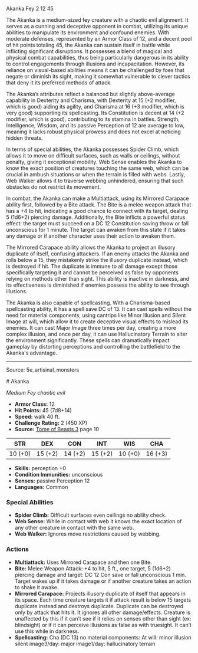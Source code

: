 <MonsterName/>Akanka</MonsterName>
<CreatureType/>Fey</CreatureType>
<CR/>2</CR>
<AC/>12</AC>
<HP/>45</HP>
<summary>The Akanka is a medium-sized fey creature with a chaotic evil alignment. It serves as a cunning and deceptive opponent in combat, utilizing its unique abilities to manipulate its environment and confound enemies. With moderate defenses, represented by an Armor Class of 12, and a decent pool of hit points totaling 45, the Akanka can sustain itself in battle while inflicting significant disruptions. It possesses a blend of magical and physical combat capabilities, thus being particularly dangerous in its ability to control engagements through illusions and incapacitation. However, its reliance on visual-based abilities means it can be challenged by foes that negate or diminish its sight, making it somewhat vulnerable to clever tactics that deny it its preferred methods of attack.</summary>

<detail>

The Akanka’s attributes reflect a balanced but slightly above-average capability in Dexterity and Charisma, with Dexterity at 15 (+2 modifier, which is good) aiding its agility, and Charisma at 16 (+3 modifier, which is very good) supporting its spellcasting. Its Constitution is decent at 14 (+2 modifier, which is good), contributing to its stamina in battles. Strength, Intelligence, Wisdom, and its passive Perception of 12 are average to low, meaning it lacks robust physical prowess and does not excel at noticing hidden threats. 

In terms of special abilities, the Akanka possesses Spider Climb, which allows it to move on difficult surfaces, such as walls or ceilings, without penalty, giving it exceptional mobility. Web Sense enables the Akanka to know the exact position of creatures touching the same web, which can be crucial in ambush situations or when the terrain is filled with webs. Lastly, Web Walker allows it to traverse webbing unhindered, ensuring that such obstacles do not restrict its movement.

In combat, the Akanka can make a Multiattack, using its Mirrored Carapace ability first, followed by a Bite attack. The Bite is a melee weapon attack that has a +4 to hit, indicating a good chance to connect with its target, dealing 5 (1d6+2) piercing damage. Additionally, the Bite inflicts a powerful status effect: the target must succeed on a DC 12 Constitution saving throw or fall unconscious for 1 minute. The target can awaken from this state if it takes any damage or if another character uses their action to awaken them.

The Mirrored Carapace ability allows the Akanka to project an illusory duplicate of itself, confusing attackers. If an enemy attacks the Akanka and rolls below a 15, they mistakenly strike the illusory duplicate instead, which is destroyed if hit. The duplicate is immune to all damage except those specifically targeting it and cannot be perceived as false by opponents relying on methods other than sight. This ability is inactive in darkness, and its effectiveness is diminished if enemies possess the ability to see through illusions.

The Akanka is also capable of spellcasting. With a Charisma-based spellcasting ability, it has a spell save DC of 13. It can cast spells without the need for material components, using cantrips like Minor Illusion and Silent Image at will, which allow it to create deceptive visual effects to mislead its enemies. It can cast Major Image three times per day, creating a more complex illusion, and once per day, it can use Hallucinatory Terrain to alter the environment significantly. These spells can dramatically impact gameplay by distorting perceptions and controlling the battlefield to the Akanka's advantage.</detail>



---

Source: 5e_artisinal_monsters

<statblock>
# Akanka

*Medium* *Fey* *chaotic evil*

- **Armor Class:** 12
- **Hit Points:** 45 (7d8+14)
- **Speed:** walk 40 ft.
- **Challenge Rating:** 2 (450 XP)
- **Source:** [Tome of Beasts 3](https://koboldpress.com/kpstore/product/tome-of-beasts-3-for-5th-edition/) page 10

| STR | DEX | CON | INT | WIS | CHA |
| --- | --- | --- | --- | --- | --- |
| 10 (+0) | 15 (+2) | 14 (+2) | 15 (+2) | 10 (+0) | 16 (+3) |

- **Skills:** perception +0
- **Condition Immunities:** unconscious
- **Senses:** passive Perception 12
- **Languages:** Common

### Special Abilities

- **Spider Climb:** Difficult surfaces even ceilings no ability check.
- **Web Sense:** While in contact with web it knows the exact location of any other creature in contact with the same web.
- **Web Walker:** Ignores move restrictions caused by webbing.

### Actions

- **Multiattack:** Uses Mirrored Carapace and then one Bite.
- **Bite:** Melee Weapon Attack: +4 to hit, 5 ft., one target, 5 (1d6+2) piercing damage and target: DC 12 Con save or fall unconscious 1 min. Target wakes up if it takes damage or if another creature takes an action to shake it awake.
- **Mirrored Carapace:** Projects illusory duplicate of itself that appears in its space. Each time creature targets it if attack result is below 15 targets duplicate instead and destroys duplicate. Duplicate can be destroyed only by attack that hits it. It ignores all other damage/effects. Creature is unaffected by this if it can’t see if it relies on senses other than sight (ex: blindsight) or if it can perceive illusions as false as with truesight. It can’t use this while in darkness.
- **Spellcasting:** Cha (DC 13) no material components: At will: minor illusion silent image3/day: major image1/day: hallucinatory terrain


</statblock>


